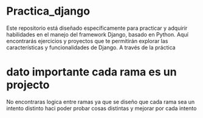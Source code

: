 # Practica_django
Este repositorio está diseñado específicamente para practicar y adquirir habilidades en el manejo del framework Django, basado en Python. Aquí encontrarás ejercicios y proyectos que te permitirán explorar las características y funcionalidades de Django. A través de la práctica

# dato importante cada rama es un projecto 
No encontraras logica entre ramas ya que se diseño que cada rama sea un intento distinto haci poder probar cosas distintas y mejorar por cada intento 
